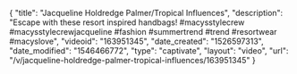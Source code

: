 {
    "title": "Jacqueline Holdredge Palmer\/Tropical Influences",
    "description": "Escape with these resort inspired handbags! #macysstylecrew #macysstylecrewjacqueline #fashion #summertrend #trend #resortwear #macyslove",
    "videoid": "163951345",
    "date_created": "1526597313",
    "date_modified": "1546466772",
    "type": "captivate",
    "layout": "video",
    "url": "\/v\/jacqueline-holdredge-palmer-tropical-influences\/163951345"
}